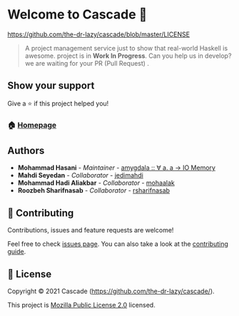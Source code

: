 # Welcome to Cascade 👋

https://github.com/the-dr-lazy/cascade/blob/master/LICENSE

> A project management service just to show that real-world Haskell is awesome. project is in **Work In Progress**.
> Can you help us in develop? we are waiting for your PR (Pull Request) .

## Show your support

Give a ⭐ if this project helped you!

### 🏠 [Homepage](https://github.com/the-dr-lazy/cascade)

## Authors

- **Mohammad Hasani** - _Maintainer_ - [amygdala :: ∀ a. a → IO Memory](https://github.com/the-dr-lazy)
- **Mahdi Seyedan** - _Collaborator_ - [jedimahdi](https://github.com/jedimahdi)
- **Mohammad Hadi Aliakbar** - _Collaborator_ - [mohaalak](https://github.com/mohaalak)
- **Roozbeh Sharifnasab** - _Collaborator_ - [rsharifnasab](https://github.com/rsharifnasab)

## 🤝 Contributing

Contributions, issues and feature requests are welcome!

Feel free to check [issues page](https://github.com/the-dr-lazy/cascade/issues). You can also take a look at the [contributing guide](hhttps://github.com/the-dr-lazy/purescript-monarch#authors).

## 📝 License

Copyright © 2021 Cascade (https://github.com/the-dr-lazy/cascade/).

This project is [Mozilla Public License 2.0](https://github.com/the-dr-lazy/cascade/blob/master/LICENSE) licensed.
